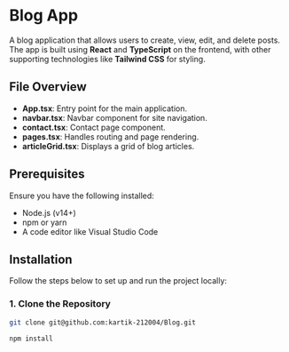 # Blog App

A blog application that allows users to create, view, edit, and delete posts. The app is built using **React** and **TypeScript** on the frontend, with other supporting technologies like **Tailwind CSS** for styling.

## File Overview

- **App.tsx**: Entry point for the main application.
- **navbar.tsx**: Navbar component for site navigation.
- **contact.tsx**: Contact page component.
- **pages.tsx**: Handles routing and page rendering.
- **articleGrid.tsx**: Displays a grid of blog articles.

## Prerequisites

Ensure you have the following installed:

- Node.js (v14+)
- npm or yarn
- A code editor like Visual Studio Code

## Installation

Follow the steps below to set up and run the project locally:

### 1. Clone the Repository

```bash
git clone git@github.com:kartik-212004/Blog.git

```
```bash
npm install

```
